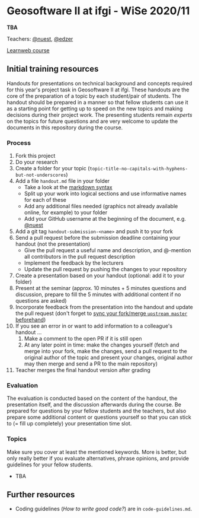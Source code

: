 # Geosoftware II at ifgi - WiSe 2020/11

**TBA**

Teachers: [@nuest](https://github.com/nuest/), [@edzer](http://github.com/edzer/)

[Learnweb course](TBA)

## Initial training resources

Handouts for presentations on technical background and concepts required for this year's project task in Geosoftware II at ifgi.
These handouts are the core of the preparation of a topic by each student/pair of students.
The handout should be prepared in a manner so that fellow students can use it as a starting point for getting up to speed on the new topics and making decisions during their project work.
The presenting students remain _experts_ on the topics for future questions and are very welcome to update the documents in this repository during the course.

### Process

1. Fork this project
1. Do your research
1. Create a folder for your topic (`topic-title-no-capitals-with-hyphens-but-not-underscores`)
1. Add a file `handout.md` file in your folder
    * Take a look at the [markdown syntax](https://guides.github.com/features/mastering-markdown/)
    * Split up your work into logical sections and use informative names for each of these
    * Add any additional files needed (graphics not already available online, for example) to your folder
    * Add your GitHub username at the beginning of the document, e.g. [@nuest](https://github.com/nuest/)
1. Add a git tag `handout-submission-<name>` and push it to your fork
1. Send a pull request before the submission deadline containing your handout (not the presentation)
    * Give the pull request a useful name and description, and @-mention all contributors in the pull request description
    * Implement the feedback by the lecturers
    * Update the pull request by pushing the changes to your repository
1. Create a presentation based on your handout (optional: add it to your folder)
1. Present at the seminar (approx. 10 minutes + 5 minutes questions and discussion, prepare to fill the 5 minutes with additional content if no questions are asked)
1. Incorporate feedback from the presentation into the handout and update the pull request (don't forget to [sync your fork/merge `upstream master` beforehand](https://help.github.com/articles/syncing-a-fork/))
1. If you see an error in or want to add information to a colleague's handout ...
    1. Make a comment to the open PR if it is still open
    1. At any later point in time: make the changes yourself (fetch and merge into your fork, make the changes, send a pull request to the original author of the topic and present your changes, original author may then merge and send a PR to the main repository)
1. Teacher merges the final handout version after grading

### Evaluation

The evaluation is conducted based on the content of the handout, the presentation itself, and the discussion afterwards during the course.
Be prepared for questions by your fellow students and the teachers, but also prepare some additional content or questions yourself so that you can stick to (= fill up completely) your presentation time slot.

### Topics

Make sure you cover at least the mentioned keywords.
More is better, but only really better if you evaluate alternatives, phrase opinions, and provide guidelines for your fellow students.

- TBA

## Further resources

* Coding guidelines (*How to write good code?*) are in `code-guidelines.md`.
